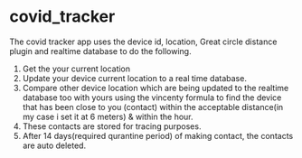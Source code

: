 # covid_tracker

The covid tracker app uses the device id, location, Great circle distance plugin and realtime database to do the following.
1. Get the your current location
2. Update your device current location to a real time database.
3. Compare other device location which are being updated to the realtime database too with yours using the vincenty formula to find the device that has been close to you (contact) within the acceptable distance(in my case i set it at  6 meters) & within the hour.
4. These contacts are stored for tracing purposes. 
5. After 14 days(required qurantine period) of making contact, the contacts are auto deleted.


